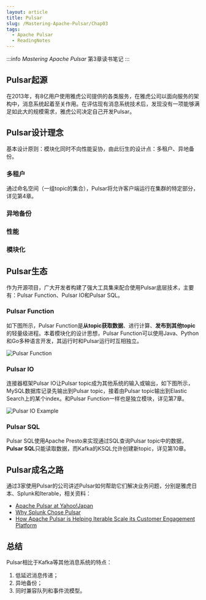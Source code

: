 ```yaml
---
layout: article
title: Pulsar
slug: /Mastering-Apache-Pulsar/Chap03
tags:
  - Apache Pulsar
  - ReadingNotes
---
```


:::info
*Mastering Apache Pulsar* 第3章读书笔记
:::

## Pulsar起源

在2013年，有8亿用户使用雅虎公司提供的各类服务，在雅虎公司以面向服务的架构中，消息系统起着至关作用。在评估现有消息系统技术后，发现没有一项能够满足如此大的规模需求，雅虎公司决定自己开发Pulsar。

## Pulsar设计理念

基本设计原则：模块化同时不向性能妥协，由此衍生的设计点：多租户、异地备份。

### 多租户

通过命名空间（一组topic的集合），Pulsar将允许客户端运行在集群的特定部分，详见第4章。

### 异地备份

### 性能

### 模块化

## Pulsar生态

作为开源项目，广大开发者构建了强大工具集来配合使用Pulsar底层技术，主要有：Pulsar Function、Pulsar IO和Pulsar SQL。

### Pulsar Function

如下图所示，Pulsar Function是**从topic获取数据**、进行计算、**发布到其他topic**的轻量级进程。本着模块化的设计思想，Pulsar Function可以使用Java、Python和Go多种语言开发，其运行时和Pulsar运行时互相独立。

![Pulsar Function](/img/doc/Master-Apache-Pulsar/pulsar-function.png)

### Pulsar IO

连接器框架Pulsar IO让Pulsar topic成为其他系统的输入或输出，如下图所示，MySQL数据库记录先输出到Pulsar topic，接着由Pulsar topic输出到Elastic Search上的某个index。和Pulsar Function一样也是独立模块，详见第7章。

![Pulsar IO Example](/img/doc/Master-Apache-Pulsar/pulsar-io-example.png)

### Pulsar SQL

Pulsar SQL使用Apache Presto来实现通过SQL查询Pulsar topic中的数据，**Pulsar SQL**只能读取数据，而Kafka的KSQL允许创建新topic，详见第10章。

## Pulsar成名之路

通过3家使用Pulsar的公司讲述Pulsar如何帮助它们解决业务问题，分别是雅虎日本、Splunk和Iterable，相关资料：

- [Apache Pulsar at Yahoo!Japan](https://medium.com/streamnative/apache-pulsar-at-yahoo-japan-b7765bb7b58c)
- [Why Splunk Chose Pulsar](https://pulsar-summit.org/en/event/virtual-conference-2020/sessions/why-splunk-chose-pulsar)
- [How Apache Pulsar is Helping Iterable Scale its Customer Engagement Platform](https://www.infoq.com/articles/pulsar-customer-engagement-platform/)

## 总结

Pulsar相比于Kafka等其他消息系统的特点：

1. 低延迟消息传递；
2. 异地备份；
3. 同时兼容队列和事件流模型。
